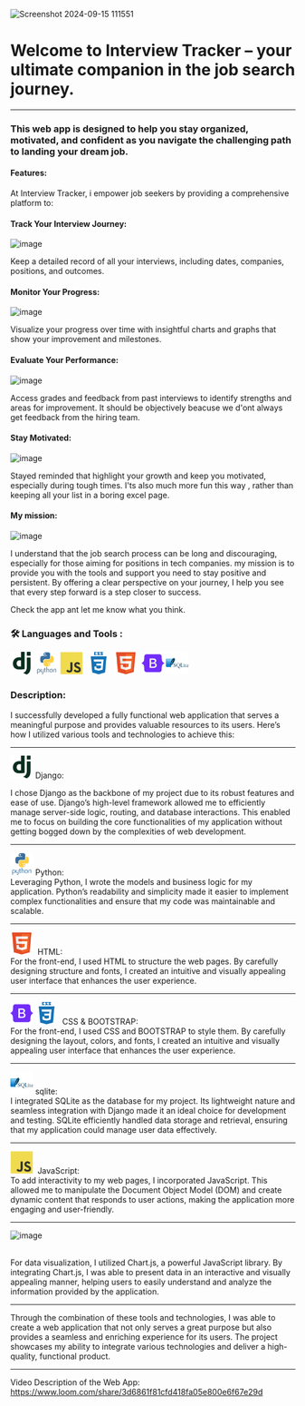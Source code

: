 ![Screenshot 2024-09-15 111551](https://github.com/user-attachments/assets/c2ad48ea-25a0-4f57-8e66-38f94cbe9aec)


<h1>Welcome to Interview Tracker – your ultimate companion in the job search journey.</h1>
<hr>
<h3>This web app is designed to help you stay organized, motivated, and confident as you navigate the challenging path to landing your dream job.</h3>

<h4>Features:</h4>
At Interview Tracker, i empower job seekers by providing a comprehensive platform to:

<h4>Track Your Interview Journey:</h4> 

![image](https://github.com/user-attachments/assets/05c2bf59-3aba-4944-9c93-3e9fc2b69eb4)



Keep a detailed record of all your interviews, including dates, companies, positions, and outcomes.  

<h4>Monitor Your Progress:</h4>

![image](https://github.com/user-attachments/assets/0be7e4ea-ae91-4cac-84e5-2c407d47bb34)



Visualize your progress over time with insightful charts and graphs that show your improvement and milestones.

<h4>Evaluate Your Performance:</h4>

![image](https://github.com/user-attachments/assets/88484e6e-fc6a-4923-b65c-35c4fcb01694)



Access grades and feedback from past interviews to identify strengths and areas for improvement.
It should be objectively beacuse we d'ont always get feedback from the hiring team. 

<h4>Stay Motivated:</h4>

![image](https://github.com/user-attachments/assets/8528dbff-a522-4d67-b703-250eeca766fc)



Stayed reminded that highlight your growth and keep you motivated, especially during tough times.
I'ts also much more fun this way , rather than keeping all your list in a boring excel page. 
          

<h4>My mission:</h4>

![image](https://github.com/user-attachments/assets/3226fd46-91e9-435f-ab67-d19509eaef5c)


I understand that the job search process can be long and discouraging, especially for those aiming for positions in tech companies.
my mission is to provide you with the tools and support you need to stay positive and persistent.
By offering a clear perspective on your journey, I help you see that every step forward is a step closer to success.
          
Check the app ant let me know what you think.     

### :hammer_and_wrench: Languages and Tools :
<div>
          <img src="https://github.com/devicons/devicon/blob/master/icons/django/django-plain.svg" title="Django" **alt="Django" width="40" height="40"/>
          <img src="https://github.com/devicons/devicon/blob/master/icons/python/python-original-wordmark.svg" title="Python" **alt="Python" width="40" height="40"/>
          <img src="https://github.com/devicons/devicon/blob/master/icons/javascript/javascript-original.svg" title="JavaScript" alt="JavaScript" width="40" height="40"/>&nbsp;      
          <img src="https://github.com/devicons/devicon/blob/master/icons/css3/css3-plain-wordmark.svg"  title="CSS3" alt="CSS" width="40" height="40"/>&nbsp;
          <img src="https://github.com/devicons/devicon/blob/master/icons/html5/html5-original.svg" title="HTML5" alt="HTML" width="40" height="40"/>&nbsp;
          <img src="https://github.com/devicons/devicon/blob/master/icons/bootstrap/bootstrap-plain.svg" title="bootstrap" **alt="bootstrap" width="40" height="40"/>
          <img src="https://github.com/devicons/devicon/blob/master/icons/sqlite/sqlite-original-wordmark.svg" title="sqlite" **alt="sqlite" width="40" height="40"/>
</div>     

### Description:
I successfully developed a fully functional web application that serves a meaningful purpose and provides valuable resources to its users. Here’s how I utilized various tools and technologies to achieve this:
<hr>
<div><img src="https://github.com/devicons/devicon/blob/master/icons/django/django-plain.svg" title="Django" **alt="Django" width="40" height="40"/>  Django: </div>

I chose Django as the backbone of my project due to its robust features and ease of use. Django’s high-level framework allowed me to efficiently manage server-side logic, routing, and database interactions.
This enabled me to focus on building the core functionalities of my application without getting bogged down by the complexities of web development.
<hr>
<div><img src="https://github.com/devicons/devicon/blob/master/icons/python/python-original-wordmark.svg" title="Python" **alt="Python" width="40" height="40"/>  Python: </div>
Leveraging Python, I wrote the models and business logic for my application.
Python’s readability and simplicity made it easier to implement complex functionalities and ensure that my code was maintainable and scalable.
<hr>
<div><img src="https://github.com/devicons/devicon/blob/master/icons/html5/html5-original.svg" title="HTML5" alt="HTML" width="40" height="40"/>&nbsp; HTML: </div>
For the front-end, I used HTML to structure the web pages. By carefully designing structure and fonts, I created an intuitive and visually appealing user interface that enhances the user experience.
<hr>
<div>
          <img src="https://github.com/devicons/devicon/blob/master/icons/bootstrap/bootstrap-plain.svg" title="bootstrap" **alt="bootstrap" width="40" height="40"/>
          <img src="https://github.com/devicons/devicon/blob/master/icons/css3/css3-plain-wordmark.svg"  title="CSS3" alt="CSS" width="40" height="40"/>&nbsp; CSS & BOOTSTRAP:
</div>
For the front-end, I used CSS and BOOTSTRAP to style them. By carefully designing the layout, colors, and fonts, I created an intuitive and visually appealing user interface that enhances the user experience.
<hr>
<div><img src="https://github.com/devicons/devicon/blob/master/icons/sqlite/sqlite-original-wordmark.svg" title="sqlite" **alt="sqlite" width="40" height="40"/> sqlite: </div>
I integrated SQLite as the database for my project. Its lightweight nature and seamless integration with Django made it an ideal choice for development and testing. SQLite efficiently handled data storage and retrieval, ensuring that my application could manage user data effectively.
<hr>
<div><img src="https://github.com/devicons/devicon/blob/master/icons/javascript/javascript-original.svg" title="JavaScript" alt="JavaScript" width="40" height="40"/>&nbsp; JavaScript: </div>  
To add interactivity to my web pages, I incorporated JavaScript. This allowed me to manipulate the Document Object Model (DOM) and create dynamic content that responds to user actions, making the application more engaging and user-friendly.
<hr>

![image](https://github.com/user-attachments/assets/3c522a1d-2eca-47e6-9c69-e97e7455f7f1)


 <br>
For data visualization, I utilized Chart.js, a powerful JavaScript library. By integrating Chart.js, I was able to present data in an interactive and visually appealing manner, helping users to easily understand and analyze the information provided by the application.
<hr>
Through the combination of these tools and technologies, I was able to create a web application that not only serves a great purpose but also provides a seamless and enriching experience for its users. The project showcases my ability to integrate various technologies and deliver a high-quality, functional product.
<hr>

Video Description of the Web App: 
https://www.loom.com/share/3d6861f81cfd418fa05e800e6f67e29d

